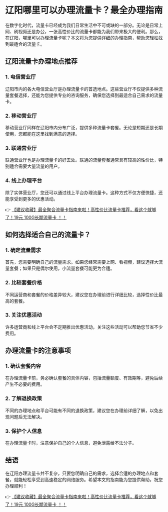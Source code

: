 # 辽阳哪里可以办理流量卡？最全办理指南

在数字化时代，流量卡已经成为我们日常生活中不可或缺的一部分。无论是日常上网、刷视频还是办公，一张高性价比的流量卡都能为我们带来极大的便利。那么，在辽阳，哪里可以办理流量卡呢？本文将为您提供详细的办理指南，帮助您轻松找到最适合的流量卡。

## 辽阳流量卡办理地点推荐

### 1. 电信营业厅
辽阳市内的各大电信营业厅是办理流量卡的首选地点。这些营业厅不仅提供多种流量套餐选择，还能为您提供专业的咨询服务，确保您选择到最适合自己需求的流量卡。

### 2. 移动营业厅
移动营业厅同样在辽阳市内分布广泛，提供多种流量卡套餐。无论是短期还是长期使用，您都能在这里找到满意的选择。

### 3. 联通营业厅
联通营业厅也是办理流量卡的好去处。联通的流量套餐通常具有较高的性价比，特别适合需要大量流量的用户。

### 4. 线上办理平台
除了实体营业厅，您还可以通过线上平台办理流量卡。这种方式不仅方便快捷，还能享受到更多的优惠活动。

👉 [【建议收藏】最全聚合流量卡指南来啦！高性价比流量卡推荐，看这个就够了！19元 100G长期流量卡 ！！](https://bit.ly/Liuliangka)

## 如何选择适合自己的流量卡？

### 1. 确定流量需求
首先，您需要明确自己的流量需求。如果您经常需要上网、看视频，建议选择大流量套餐；如果只是偶尔使用，小流量套餐可能更为合适。

### 2. 比较套餐价格
不同运营商和套餐的价格差异较大，建议您在办理前进行详细比较，选择性价比最高的套餐。

### 3. 关注优惠活动
许多运营商和线上平台会不定期推出优惠活动，关注这些活动可以帮助您节省不少费用。

## 办理流量卡的注意事项

### 1. 确认套餐内容
在办理流量卡前，务必确认套餐的具体内容，包括流量额度、有效期等，避免后续产生不必要的费用。

### 2. 了解退换政策
不同的办理地点和平台可能有不同的退换政策，建议您在办理前详细了解，以免出现问题后无法解决。

### 3. 保护个人信息
在办理流量卡时，注意保护自己的个人信息，避免泄露给不法分子。

## 结语

在辽阳办理流量卡并不复杂，只要您明确自己的需求，选择合适的办理地点和套餐，就能轻松享受到高速稳定的网络服务。希望本文的指南能为您提供帮助，祝您办理顺利！

👉 [【建议收藏】最全聚合流量卡指南来啦！高性价比流量卡推荐，看这个就够了！19元 100G长期流量卡 ！！](https://bit.ly/Liuliangka)